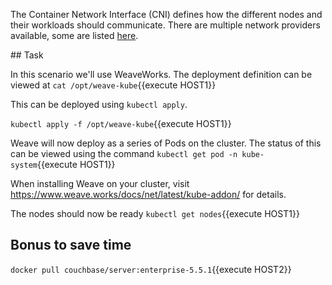 The Container Network Interface (CNI) defines how the different nodes and their workloads should communicate. There are multiple network providers available, some are listed [here](https://kubernetes.io/docs/admin/addons/).

## Task

In this scenario we'll use WeaveWorks. The deployment definition can be viewed at `cat /opt/weave-kube`{{execute HOST1}}

This can be deployed using `kubectl apply`.

`kubectl apply -f /opt/weave-kube`{{execute HOST1}}

Weave will now deploy as a series of Pods on the cluster. The status of this can be viewed using the command `kubectl get pod -n kube-system`{{execute HOST1}}

When installing Weave on your cluster, visit https://www.weave.works/docs/net/latest/kube-addon/ for details.

The nodes should now be ready
`kubectl get nodes`{{execute HOST1}}

## Bonus to save time
`docker pull couchbase/server:enterprise-5.5.1`{{execute HOST2}}
